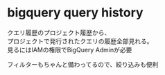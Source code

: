 # bigquery query history
クエリ履歴のプロジェクト履歴から、  
プロジェクトで発行されたクエリの履歴全部見れる。  
見るにはIAMの権限でBigQuery Adminが必要

フィルターもちゃんと備わってるので、絞り込みも便利